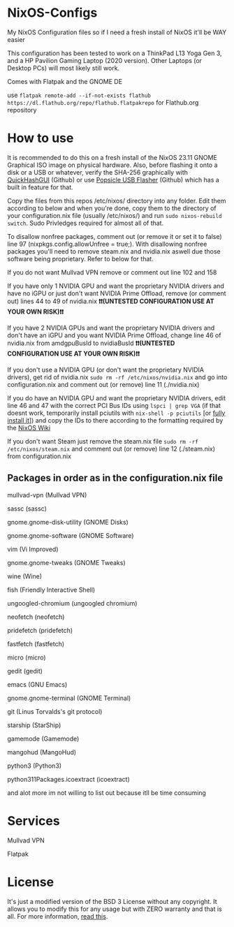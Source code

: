 # NixOS-Configs

My NixOS Configuration files so if I need a fresh install of NixOS it'll be WAY easier

This configuration has been tested to work on a ThinkPad L13 Yoga Gen 3, and a HP Pavilion Gaming Laptop (2020 version). Other Laptops (or Desktop PCs) will most likely still work.

Comes with Flatpak and the GNOME DE

use `flatpak remote-add --if-not-exists flathub https://dl.flathub.org/repo/flathub.flatpakrepo` for Flathub.org repository

# How to use
It is recommended to do this on a fresh install of the NixOS 23.11 GNOME Graphical ISO image on physical hardware. Also, before flashing it onto a disk or a USB or whatever, verify the SHA-256 graphically with [QuickHashGUI](https://github.com/tedsmith/quickhash) (Github) or use [Popsicle USB Flasher](https://github.com/pop-os/popsicle) (Github) which has a built in feature for that.

Copy the files from this repos /etc/nixos/ directory into any folder. Edit them according to below and when you're done, copy them to the directory of your configuration.nix file (usually /etc/nixos/) and run `sudo nixos-rebuild switch`. Sudo Privledges required for almost all of that.

To disallow nonfree packages, comment out (or remove it or set it to false) line 97 (nixpkgs.config.allowUnfree = true;). With disallowing nonfree packages you'll need to remove steam.nix and nvidia.nix aswell due those software being proprietary. Refer to below for that.

If you do not want Mullvad VPN remove or comment out line 102 and 158

If you have only 1 NVIDIA GPU and want the proprietary NVIDIA drivers and have no iGPU or just don't want NVIDIA Prime Offload, remove (or comment out) lines 44 to 49 of nvidia.nix **❗❗(UNTESTED CONFIGURATION USE AT YOUR OWN RISK)❗❗**

If you have 2 NVIDIA GPUs and want the proprietary NVIDIA drivers and don't have an iGPU and you want NVIDIA Prime Offload, change line 46 of nvidia.nix from amdgpuBusId to nvidiaBusId **❗❗(UNTESTED CONFIGURATION USE AT YOUR OWN RISK)❗❗**

If you don't use a NVIDIA GPU (or don't want the proprietary NVIDIA drivers), get rid of nvidia.nix `sudo rm -rf /etc/nixos/nvidia.nix` and go into configuration.nix and comment out (or remove) line 11 (./nvidia.nix) 

If you do have an NVIDIA GPU and want the proprietary NVIDIA drivers, edit line 46 and 47 with the correct PCI Bus IDs using `lspci | grep VGA` (if that doesnt work, temporarily install pciutils with `nix-shell -p pciutils` [or [fully install it](https://search.nixos.org/packages?channel=23.11&show=pciutils&from=0&size=50&sort=relevance&type=packages&query=pciutils)]) and copy the IDs to there according to the formatting required by the [NixOS Wiki](https://nixos.wiki/wiki/Nvidia)

If you don't want Steam just remove the steam.nix file `sudo rm -rf /etc/nixos/steam.nix` and comment out (or remove) line 12 (./steam.nix) from configuration.nix
## Packages in order as in the configuration.nix file
mullvad-vpn (Mullvad VPN)

sassc (sassc)

gnome.gnome-disk-utility (GNOME Disks)

gnome.gnome-software (GNOME Software)

vim (Vi Improved)

gnome.gnome-tweaks (GNOME Tweaks)

wine (Wine)

fish (Friendly Interactive Shell)

ungoogled-chromium (ungoogled chromium)

neofetch (neofetch)

pridefetch (pridefetch)

fastfetch (fastfetch)

micro (micro)

gedit (gedit)

emacs (GNU Emacs)

gnome.gnome-terminal (GNOME Terminal)

git (Linus Torvalds's git protocol)

starship (StarShip)

gamemode (Gamemode)

mangohud (MangoHud)

python3 (Python3)

python311Packages.icoextract (icoextract)

and alot more im not willing to list out because itll be time consuming

# Services
Mullvad VPN

Flatpak

# License
It's just a modified version of the BSD 3 License without any copyright. It allows you to modify this for any usage but with ZERO warranty and that is all. For more information, [read this](https://github.com/fortunef/NixOS-Configs/blob/main/LICENSE).

